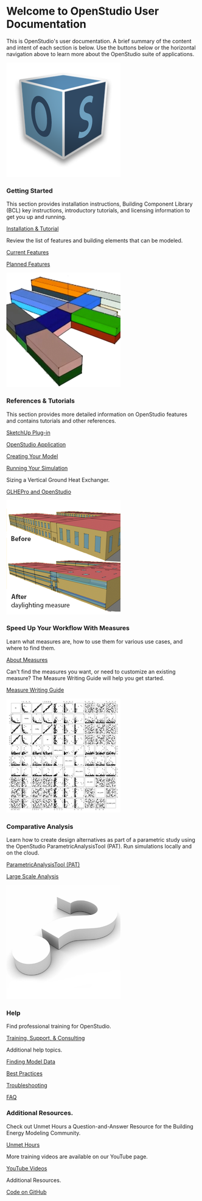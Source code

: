 <h1>Welcome to OpenStudio User Documentation</h1>
<p>This is OpenStudio's user documentation. A brief summary of the content and intent of each section is below. Use the buttons below or the horizontal navigation above to learn more about the OpenStudio suite of applications.</p>
<div class="container-fluid">
  <div class="row">
    <div class="col-sm-6 col-md-4">
      <div class="thumbnail"> <img src="img/os_thumb.png" alt="OpenStudio Logo">
        <div class="caption">
          <h3>Getting Started</h3>
          <p>This section provides installation instructions, Building Component Library (BCL) key instructions, introductory tutorials, and licensing information to get you up and running.</p>
          <p><a href="getting_started/getting_started.md" class="btn btn-primary" role="button">Installation &amp; Tutorial</a></p>
          <p>Review the list of features and building elements that can be modeled.</p>
          <p><a href="getting_started/features.md" class="btn btn-primary" role="button">Current Features</a></p>
          <p><a href="getting_started/roadmap.md" class="btn btn-primary" role="button">Planned Features</a></p>
        </div>
      </div>
    </div>
    <div class="col-sm-6 col-md-4">
      <div class="thumbnail"> <img src="img/model_thumb.png" alt="Openstudio Model Image">
        <div class="caption">
          <h3>References &amp; Tutorials</h3>
          <p>This section provides more detailed information on OpenStudio features and contains tutorials and other references.</p>
          <p><a href="next_steps/sketchup_plugin_interface.md" class="btn btn-primary" role="button">SketchUp Plug-in</a></p>
          <p><a href="next_steps/openstudio_application_interface.md" class="btn btn-primary" role="button">OpenStudio Application</a></p>
          <p><a href="next_steps/creating_your_model.md" class="btn btn-primary" role="button">Creating Your Model</a></p>
          <p><a href="next_steps/running_your_simulation.md" class="btn btn-primary" role="button">Running Your Simulation</a></p>
          <p>Sizing a Vertical Ground Heat Exchanger.</p>
          <p><a href="next_steps/detailed_tutorials/tutorial_glhepro.md" class="btn btn-primary" role="button">GLHEPro and OpenStudio</a></p>
        </div>
      </div>
    </div>
    <div class="col-sm-6 col-md-4">
      <div class="thumbnail"> <img src="img/measures_thumb.png" alt="Daylighting Measure Example">
        <div class="caption">
          <h3>Speed Up Your Workflow With Measures</h3>
          <p>Learn what measures are, how to use them for various use cases, and where to find them.</p>
          <p><a href="measures/about_measures.md" class="btn btn-primary" role="button">About Measures</a></p>
          <p>Can't find the measures you want, or need to customize an existing measure? The Measure Writing Guide will help you get started.</p>
          <p><a href="measures/measure_writing_guide.md" class="btn btn-primary" role="button">Measure Writing Guide</a></p>
        </div>
      </div>
    </div>
  </div>
</div>

<div class="container-fluid">
  <div class="row">
    <div class="col-md-4">
      <div class="thumbnail"> <img src="img/comparative_thumb.png" alt="Analysis Charts">
        <div class="caption">
          <h3>Comparative Analysis</h3>
          <p>Learn how to create design alternatives as part of a parametric study using the OpenStudio ParametricAnalysisTool (PAT). Run simulations locally and on the cloud.</p>
          <p><a href="comparative_analysis/parametric_studies.md" class="btn btn-primary" role="button">ParametricAnalysisTool (PAT)</a></p>
          <p><a href="comparative_analysis/large_scale_analysis.md" class="btn btn-primary" role="button">Large Scale Analysis</a></p>
        </div>
      </div>
    </div>
    <div class="col-md-4">
      <div class="thumbnail"> <img src="img/help_thumb.png" alt="Help Image">
        <div class="caption">
          <h3>Help</h3>
          <p>Find professional training for OpenStudio.</p>
          <p><a href="help/training.md" class="btn btn-primary" role="button">Training, Support, &amp; Consulting</a></p>
          <p>Additional help topics.</p>
          <p><a href="help/finding_model_data.md" class="btn btn-primary" role="button">Finding Model Data</a></p>
          <p><a href="help/best_practices.md" class="btn btn-primary" role="button">Best Practices</a></p>
          <p><a href="help/troubleshooting.md" class="btn btn-primary" role="button">Troubleshooting</a></p>
          <p><a href="help/faq.md" class="btn btn-primary" role="button">FAQ</a></p>
        </div>
      </div>
    </div>
    <div class="col-md-4">
      <div class="thumbnail">
        <div class="caption">
          <h3>Additional Resources.</h3>
          <p>Check out Unmet Hours a Question-and-Answer Resource for the Building Energy Modeling Community.</p>
          <p><a href="https://unmethours.com/questions/scope:all/sort:activity-desc/tags:openstudio/" class="btn btn-primary" role="button">Unmet Hours</a></p>
          <p>More training videos are available on our YouTube page.</p>
          <p><a href="http://www.youtube.com/channel/UC5NGj39XfJkhYUfCtKr-r_w/questions/" class="btn btn-primary" role="button">YouTube Videos</a></p>
          <p>Additional Resources.</p>
          <p><a href="http://github.com/NREL/OpenStudio" class="btn btn-primary" role="button">Code on GitHub</a></p>
        </div>
      </div>
    </div>
  </div>
</div>

